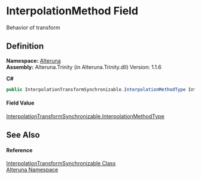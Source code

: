 # InterpolationMethod Field


Behavior of transform



## Definition
**Namespace:** <a href="N_Alteruna">Alteruna</a>  
**Assembly:** Alteruna.Trinity (in Alteruna.Trinity.dll) Version: 1.1.6

**C#**
``` C#
public InterpolationTransformSynchronizable.InterpolationMethodType InterpolationMethod
```



#### Field Value
<a href="T_Alteruna_InterpolationTransformSynchronizable_InterpolationMethodType">InterpolationTransformSynchronizable.InterpolationMethodType</a>

## See Also


#### Reference
<a href="T_Alteruna_InterpolationTransformSynchronizable">InterpolationTransformSynchronizable Class</a>  
<a href="N_Alteruna">Alteruna Namespace</a>  
